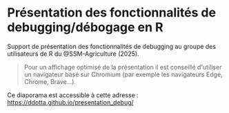 # Présentation des fonctionnalités de debugging/débogage en R

Support de présentation des fonctionnalités de debugging au groupe des utilisateurs de R du @SSM-Agriculture (2025). 

> Pour un affichage optimisé de la présentation il est conseillé d'utiliser un navigateur basé sur Chromium (par exemple les navigateurs Edge, Chrome, Brave...).

Ce diaporama est accessible à cette adresse : https://ddotta.github.io/presentation_debug/
